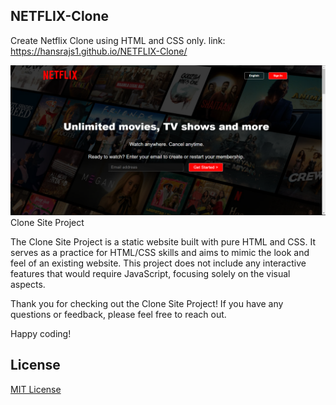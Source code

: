 ## NETFLIX-Clone
Create Netflix Clone using HTML and CSS only. link: https://hansrajs1.github.io/NETFLIX-Clone/

![](assets/images/preview.png)
Clone Site Project

The Clone Site Project is a static website built with pure HTML and CSS. It serves as a practice for HTML/CSS skills and aims to mimic the look and feel of an existing website. This project does not include any interactive features that would require JavaScript, focusing solely on the visual aspects.

Thank you for checking out the Clone Site Project! If you have any questions or feedback, please feel free to reach out.

Happy coding!

## License
[MIT License](LICENSE)

